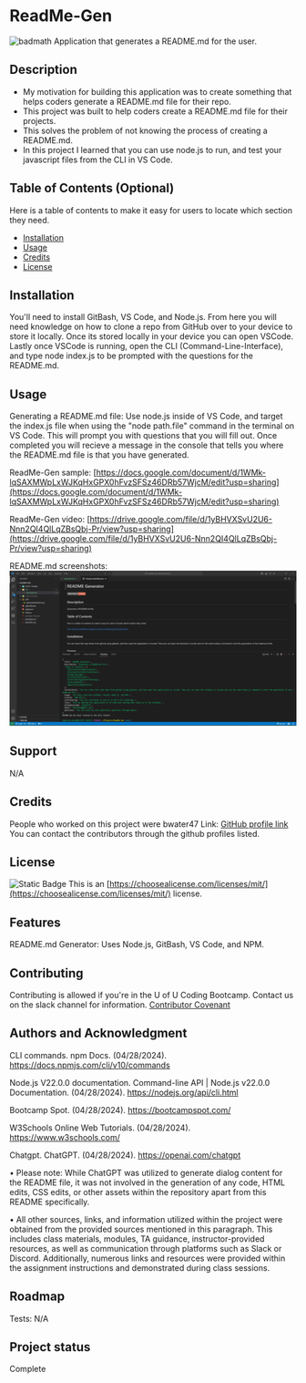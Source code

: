 # ReadMe-Gen
![badmath](https://img.shields.io/github/languages/top/lernantino/badmath)
Application that generates a README.md for the user.

## Description

- My motivation for building this application was to create something that helps coders generate a README.md file for their repo.
- This project was built to help coders create a README.md file for their projects.
- This solves the problem of not knowing the process of creating a README.md.
- In this project I learned that you can use node.js to run, and test your javascript files from the CLI in VS Code.

## Table of Contents (Optional)

Here is a table of contents to make it easy for users to locate which section they need.

- [Installation](#installation)
- [Usage](#usage)
- [Credits](#credits)
- [License](#license)

## Installation

You'll need to install GitBash, VS Code, and Node.js. From here you will need knowledge on how to clone a repo from GitHub over to your device to store it locally. Once its stored locally in your device you can open VSCode. Lastly once VSCode is running, open the CLI (Command-Line-Interface), and type node index.js to be prompted with the questions for the README.md.

## Usage

Generating a README.md file: Use node.js inside of VS Code, and target the index.js file when using the "node path.file" command in the terminal on VS Code. This will prompt you with questions that you will fill out. Once completed you will recieve a message in the console that tells you where the README.md file is that you have generated.

ReadMe-Gen sample: [https://docs.google.com/document/d/1WMk-lqSAXMWpLxWJKqHxGPX0hFvzSFSz46DRb57WjcM/edit?usp=sharing](https://docs.google.com/document/d/1WMk-lqSAXMWpLxWJKqHxGPX0hFvzSFSz46DRb57WjcM/edit?usp=sharing)

ReadMe-Gen video: [https://drive.google.com/file/d/1yBHVXSvU2U6-Nnn2QI4QlLqZBsQbj-Pr/view?usp=sharing](https://drive.google.com/file/d/1yBHVXSvU2U6-Nnn2QI4QlLqZBsQbj-Pr/view?usp=sharing)

README.md screenshots:
![img](./assets/images/READMEGen.png)

## Support

N/A

## Credits

People who worked on this project were bwater47 Link: <a href="https://github.com/bwater47" alt="GitHub Link">GitHub profile link</a> You can contact the contributors through the github profiles listed.

## License

![Static Badge](https://img.shields.io/badge/MIT-License-Blue)
This is an [https://choosealicense.com/licenses/mit/](https://choosealicense.com/licenses/mit/) license.

## Features

README.md Generator: Uses Node.js, GitBash, VS Code, and NPM.

## Contributing
Contributing is allowed if you're in the U of U Coding Bootcamp. Contact us on the slack channel for information. [Contributor Covenant](https://www.contributor-covenant.org/)

## Authors and Acknowledgment
CLI commands. npm Docs. (04/28/2024). https://docs.npmjs.com/cli/v10/commands 

Node.js V22.0.0 documentation. Command-line API | Node.js v22.0.0 Documentation. (04/28/2024). https://nodejs.org/api/cli.html 

Bootcamp Spot. (04/28/2024). https://bootcampspot.com/

W3Schools Online Web Tutorials. (04/28/2024). https://www.w3schools.com/ 

Chatgpt. ChatGPT. (04/28/2024). https://openai.com/chatgpt

• Please note: While ChatGPT was utilized to generate dialog content for the README file, it was not involved in the generation of any code, HTML edits, CSS edits, or other assets within the repository apart from this README specifically.

• All other sources, links, and information utilized within the project were obtained from the provided sources mentioned in this paragraph. This includes class materials, modules, TA guidance, instructor-provided resources, as well as communication through platforms such as Slack or Discord. Additionally, numerous links and resources were provided within the assignment instructions and demonstrated during class sessions.

## Roadmap

Tests: N/A

## Project status
Complete